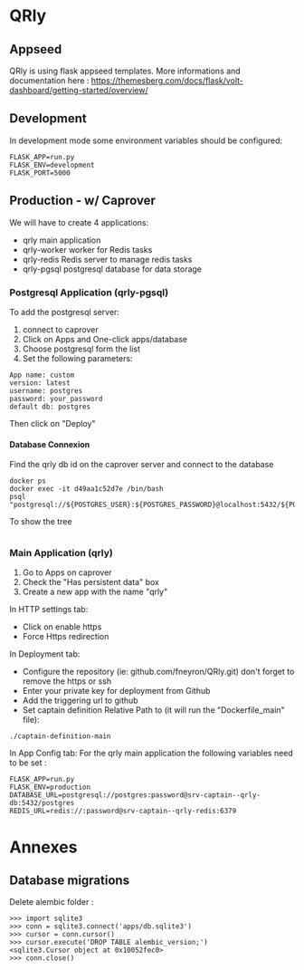 # QRly

## Appseed
QRly is using flask appseed templates. More informations and documentation here : 
https://themesberg.com/docs/flask/volt-dashboard/getting-started/overview/

## Development
In development mode some environment variables should be configured:
```
FLASK_APP=run.py
FLASK_ENV=development
FLASK_PORT=5000
```

## Production - w/ Caprover
We will have to create 4 applications:
- qrly main application
- qrly-worker worker for Redis tasks
- qrly-redis Redis server to manage redis tasks
- qrly-pgsql postgresql database for data storage



### Postgresql Application (qrly-pgsql)
To add the postgresql server: 
1. connect to caprover
2. Click on Apps and One-click apps/database
3. Choose postgresql form the list
4. Set the following parameters:
```
App name: custom
version: latest
username: postgres
password: your_password
default db: postgres
```
Then click on "Deploy"


#### Database Connexion
Find the qrly db id on the caprover server and connect to the database
```
docker ps
docker exec -it d49aa1c52d7e /bin/bash
psql "postgresql://${POSTGRES_USER}:${POSTGRES_PASSWORD}@localhost:5432/${POSTGRES_DB}"
```
To show the tree
```

```


### Main Application (qrly)

1. Go to Apps on caprover
2. Check the "Has persistent data" box
3. Create a new app with the name "qrly"

In HTTP settings tab: 
- Click on enable https 
- Force Https redirection

In Deployment tab:
- Configure the repository (ie: github.com/fneyron/QRly.git) don't forget to remove the https or ssh
- Enter your private key for deployment from Github
- Add the triggering url to github
- Set captain definition Relative Path to (it will run the "Dockerfile_main" file): 
```
./captain-definition-main
```

In App Config tab:
For the qrly main application the following variables need to be set :
```
FLASK_APP=run.py
FLASK_ENV=production
DATABASE_URL=postgresql://postgres:password@srv-captain--qrly-db:5432/postgres
REDIS_URL=redis://:password@srv-captain--qrly-redis:6379
```


# Annexes
## Database migrations
Delete alembic folder : 
```
>>> import sqlite3
>>> conn = sqlite3.connect('apps/db.sqlite3')
>>> cursor = conn.cursor()
>>> cursor.execute('DROP TABLE alembic_version;')
<sqlite3.Cursor object at 0x10052fec0>
>>> conn.close()
```

